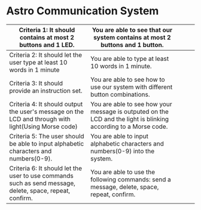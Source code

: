 # Astro Communication System

| Criteria 1: It should contains at most 2 buttons and 1 LED.                                               | You are able to see that our system contains at most 2 buttons and 1 button.                                       |   |   |   |
|-----------------------------------------------------------------------------------------------------------|--------------------------------------------------------------------------------------------------------------------|---|---|---|
| Criteria 2: It should let the user type at least 10 words in 1 minute                                     | You are able to type at least 10 words in 1 minute.                                                                |   |   |   |
| Criteria 3: It should provide an instruction set.                                                         | You are able to see how to use our system with  different button combinations.                                     |   |   |   |
| Criteria 4: It should output the user's message on the LCD and through with light(Using Morse code)       | You are able to see how your message is  outputed on the LCD and the light is blinking  according to a Morse code. |   |   |   |
| Criteria 5: The user should be able to input alphabetic characters and numbers(0-9).                      | You are able to input alphabetic characters  and numbers(0-9) into the system.                                     |   |   |   |
| Criteria 6: It should let the user to use commands such as send message, delete, space, repeat, confirm.  | You are able to use the following commands: send a message, delete, space, repeat, confirm.                        |   |   |   |
